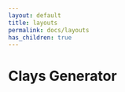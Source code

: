 ```yaml
---
layout: default
title: layouts
permalink: docs/layouts
has_children: true
---
```



# Clays Generator

